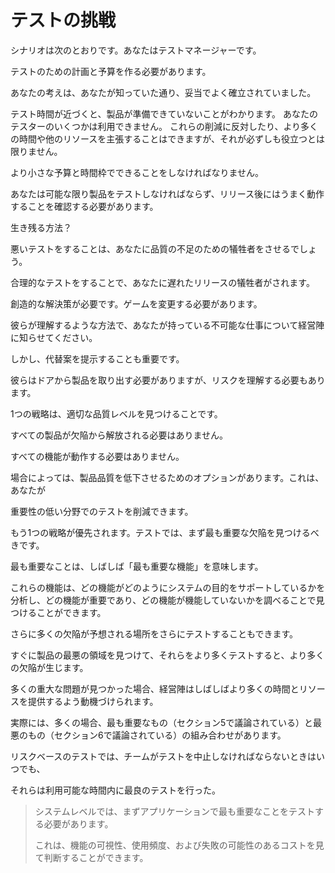 # テストの挑戦

シナリオは次のとおりです。あなたはテストマネージャーです。

テストのための計画と予算を作る必要があります。

あなたの考えは、あなたが知っていた通り、妥当でよく確立されていました。

テスト時間が近づくと、製品が準備できていないことがわかります。 あなたのテスターのいくつかは利用できません。 これらの削減に反対したり、より多くの時間や他のリソースを主張することはできますが、それが必ずしも役立つとは限りません。

より小さな予算と時間枠でできることをしなければなりません。

あなたは可能な限り製品をテストしなければならず、リリース後にはうまく動作することを確認する必要があります。

生き残る方法？

悪いテストをすることは、あなたに品質の不足のための犠牲者をさせるでしょう。

合理的なテストをすることで、あなたに遅れたリリースの犠牲者がされます。

創造的な解決策が必要です。ゲームを変更する必要があります。

彼らが理解するような方法で、あなたが持っている不可能な仕事について経営陣に知らせてください。

しかし、代替案を提示することも重要です。

彼らはドアから製品を取り出す必要がありますが、リスクを理解する必要もあります。

1つの戦略は、適切な品質レベルを見つけることです。

すべての製品が欠陥から解放される必要はありません。

すべての機能が動作する必要はありません。

場合によっては、製品品質を低下させるためのオプションがあります。これは、あなたが

重要性の低い分野でのテストを削減できます。

もう1つの戦略が優先されます。テストでは、まず最も重要な欠陥を見つけるべきです。

最も重要なことは、しばしば「最も重要な機能」を意味します。

これらの機能は、どの機能がどのようにシステムの目的をサポートしているかを分析し、どの機能が重要であり、どの機能が機能していないかを調べることで見つけることができます。

さらに多くの欠陥が予想される場所をさらにテストすることもできます。

すぐに製品の最悪の領域を見つけて、それらをより多くテストすると、より多くの欠陥が生じます。

多くの重大な問題が見つかった場合、経営陣はしばしばより多くの時間とリソースを提供するよう動機づけられます。

実際には、多くの場合、最も重要なもの（セクション5で議論されている）と最悪のもの（セクション6で議論されている）の組み合わせがあります。

リスクベースのテストでは、チームがテストを中止しなければならないときはいつでも、

それらは利用可能な時間内に最良のテストを行った。

> システムレベルでは、まずアプリケーションで最も重要なことをテストする必要があります。
>
> これは、機能の可視性、使用頻度、および失敗の可能性のあるコストを見て判断することができます。




